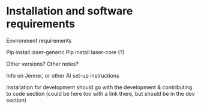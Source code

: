 # Installation and software requirements

Environment requirements

Pip install laser-generic
Pip install laser-core (?)

Other versions?
Other notes?

Info on Jenner, or other AI set-up instructions

Installation for development should go with the development & contributing to code section (could be here too with a link there, but should be in the dev section)